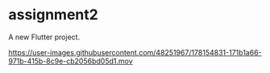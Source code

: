 # assignment2

A new Flutter project.




https://user-images.githubusercontent.com/48251967/178154831-171b1a66-971b-415b-8c9e-cb2056bd05d1.mov
